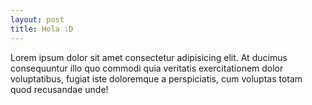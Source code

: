 ```yaml
---
layout: post
title: Hola :D
---
```

Lorem ipsum dolor sit amet consectetur adipisicing elit. At ducimus consequuntur illo quo commodi quia veritatis exercitationem dolor voluptatibus, fugiat iste doloremque a perspiciatis, cum voluptas totam quod recusandae unde!